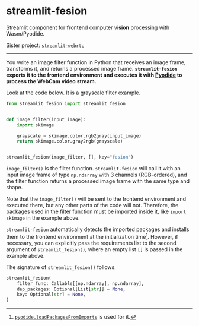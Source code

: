streamlit-fesion
===

Streamlit component for **f**ront**e**nd computer vi**sion** processing with Wasm/Pyodide.

Sister project: [`streamlit-webrtc`](https://github.com/whitphx/streamlit-webrtc)

---

You write an image filter function in Python that receives an image frame, transforms it, and returns a processed image frame.
**`streamlit-fesion` exports it to the frontend environment and executes it with [Pyodide](https://pyodide.org/) to process the WebCam video stream.**

Look at the code below. It is a grayscale filter example.

```python
from streamlit_fesion import streamlit_fesion


def image_filter(input_image):
    import skimage

    grayscale = skimage.color.rgb2gray(input_image)
    return skimage.color.gray2rgb(grayscale)


streamlit_fesion(image_filter, [], key="fesion")
```
`image_filter()` is the filter function.
`streamlit-fesion` will call it with an input image frame of type `np.ndarray` with 3 channels (RGB-ordered), and the filter function returns a processed image frame with the same type and shape.

Note that the `image_filter()` will be sent to the frontend environment and executed there, but any other parts of the code will not.
Therefore, the packages used in the filter function must be imported inside it, like `import skimage` in the example above.

`streamlit-fesion` automatically detects the imported packages and installs them to the frontend environment at the initialization time[^1].
However, if necessary, you can explicitly pass the requirements list to the second argument of `streamlit_fesion()`, where an empty list `[]` is passed in the example above.

[^1]:[`pyodide.loadPackagesFromImports`](https://pyodide.org/en/stable/usage/api/js-api.html#pyodide.loadPackagesFromImports) is used for it.


The signature of `streamlit_fesion()` follows.
```python
streamlit_fesion(
    filter_func: Callable[[np.ndarray], np.ndarray],
    dep_packages: Optional[List[str]] = None,
    key: Optional[str] = None,
)
```
